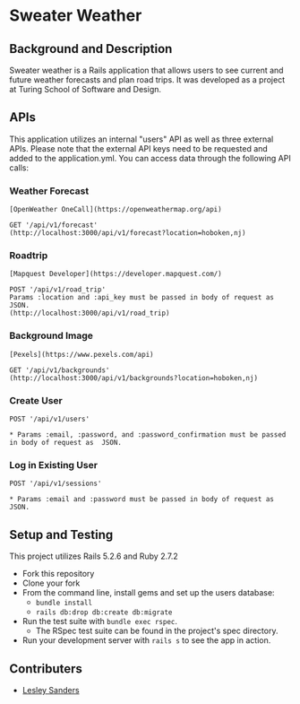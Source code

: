 # Sweater Weather

## Background and Description

Sweater weather is a Rails application that allows users to see current and future weather forecasts and plan road trips.  It was developed as a project at Turing School of Software and Design.  

## APIs

This application utilizes an internal "users" API as well as three external APIs. Please note that the external API keys need to be requested and added to the application.yml. You can access data through the following API calls:


### Weather Forecast

    [OpenWeather OneCall](https://openweathermap.org/api)

    GET '/api/v1/forecast'
    (http://localhost:3000/api/v1/forecast?location=hoboken,nj)

### Roadtrip

    [Mapquest Developer](https://developer.mapquest.com/)

    POST '/api/v1/road_trip'
    Params :location and :api_key must be passed in body of request as JSON.
    (http://localhost:3000/api/v1/road_trip)

### Background Image
    [Pexels](https://www.pexels.com/api)

    GET '/api/v1/backgrounds'
    (http://localhost:3000/api/v1/backgrounds?location=hoboken,nj)

### Create User

    POST '/api/v1/users'

    * Params :email, :password, and :password_confirmation must be passed in body of request as  JSON.

### Log in Existing User

    POST '/api/v1/sessions'

    * Params :email and :password must be passed in body of request as JSON.

## Setup and Testing

This project utilizes Rails 5.2.6 and Ruby 2.7.2

* Fork this repository
* Clone your fork
* From the command line, install gems and set up the users database:
    * `bundle install`
    * `rails db:drop db:create db:migrate`
* Run the test suite with `bundle exec rspec`.
  * The RSpec test suite can be found in the project's spec directory.
* Run your development server with `rails s` to see the app in action.

## Contributers

- [Lesley Sanders](https://github.com/lgsriclas)
